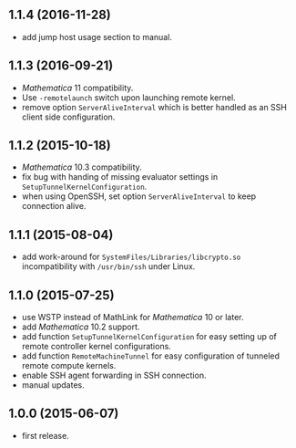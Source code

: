 ## 1.1.4 (2016-11-28)

* add jump host usage section to manual.

## 1.1.3 (2016-09-21)

* *Mathematica* 11 compatibility.
* Use `-remotelaunch` switch upon launching remote kernel.
* remove option `ServerAliveInterval` which is better handled as an SSH client side configuration.

## 1.1.2 (2015-10-18)

* *Mathematica* 10.3 compatibility.
* fix bug with handing of missing evaluator settings in `SetupTunnelKernelConfiguration`.
* when using OpenSSH, set option `ServerAliveInterval` to keep connection alive.

## 1.1.1 (2015-08-04)

* add work-around for `SystemFiles/Libraries/libcrypto.so` incompatibility with `/usr/bin/ssh` under Linux.

## 1.1.0 (2015-07-25)

* use WSTP instead of MathLink for *Mathematica* 10 or later.
* add *Mathematica* 10.2 support.
* add function `SetupTunnelKernelConfiguration` for easy setting up of remote controller kernel configurations.
* add function `RemoteMachineTunnel` for easy configuration of tunneled remote compute kernels.
* enable SSH agent forwarding in SSH connection.
* manual updates.

## 1.0.0 (2015-06-07)

* first release.
